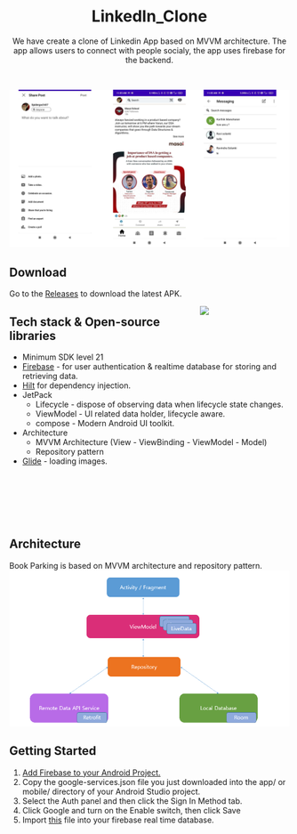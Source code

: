 
<h1 align="center">LinkedIn_Clone</h1>

<p align="center">  
We have create a clone of Linkedin App based on MVVM architecture. The app allows users to connect with people socialy, the app uses firebase for the backend.
</p>
</br>
<p align="center">
<img src="/Screenshots/New Project.png"/>
</p>

## Download
Go to the [Releases](https://github.com/Ravindra0310/LinkedIn_Clone.git) to download the latest APK.

<img src="/screenshots/appworking.gif" align="right" width="32%"/>


## Tech stack & Open-source libraries
- Minimum SDK level 21
- [Firebase](https://firebase.google.com/) - for user authentication & realtime database for storing and retrieving data. 
- [Hilt](https://dagger.dev/hilt/) for dependency injection.
- JetPack
  - Lifecycle - dispose of observing data when lifecycle state changes.
  - ViewModel - UI related data holder, lifecycle aware.
  - compose - Modern Android UI toolkit.
- Architecture
  - MVVM Architecture (View - ViewBinding - ViewModel - Model)
  - Repository pattern
- [Glide](https://github.com/bumptech/glide) - loading images.
</br>
</br>
</br>
</br>
</br>


## Architecture
Book Parking is based on MVVM architecture and repository pattern.
![architecture](/Screenshots/architecture.png)

## Getting Started

1. [Add Firebase to your Android Project.](https://firebase.google.com/docs/android/setup)
2. Copy the google-services.json file you just downloaded into the app/ or mobile/ directory of your Android Studio project.
3. Select the Auth panel and then click the Sign In Method tab.
4. Click Google and turn on the Enable switch, then click Save
5. Import [this](/screenshots/book_parking_export.json) file into your firebase real time database.
